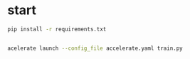# start
```bash
pip install -r requirements.txt


acelerate launch --config_file accelerate.yaml train.py
```
